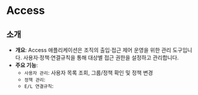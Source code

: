 # Access

## 소개

- **개요**: Access 애플리케이션은 조직의 출입·접근 제어 운영을 위한 관리 도구입니다. 사용자·정책·연결규칙을 통해 대상별 접근 권한을 설정하고 관리합니다.
- **주요 기능**:
  - `사용자 관리`: 사용자 목록 조회, 그룹/정책 확인 및 정책 변경
  - `정책 관리`:
  - `E/L 연결규칙`:

